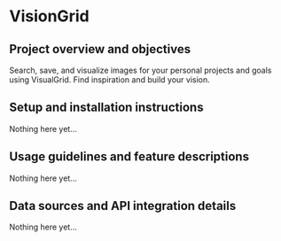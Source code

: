 # VisionGrid

## Project overview and objectives

Search, save, and visualize images for your personal projects and goals using VisualGrid. Find inspiration and build your vision.

<!-- Repo description: Goal and project plaaning using Express.js and images from Unsplash API with editable elements to store your notes and ideas for the images you save. -->

<!-- Tags: unsplash-api, node.js, express.js, api, localstorage -->

## Setup and installation instructions

Nothing here yet...

## Usage guidelines and feature descriptions

Nothing here yet...

## Data sources and API integration details

Nothing here yet...
